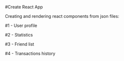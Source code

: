 #Create React App

Creating and rendering react components from json files:

#1 - User profile

#2 - Statistics

#3 - Friend list

#4 - Transactions history
